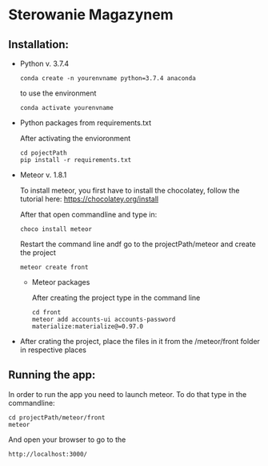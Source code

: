# Sterowanie Magazynem

## Installation:
  * Python v. 3.7.4
    ```
    conda create -n yourenvname python=3.7.4 anaconda
    ```
    to use the environment
    ```
    conda activate yourenvname
    ```
  * Python packages from requirements.txt
    
    After activating the envioronment
    ```
    cd pojectPath
    pip install -r requirements.txt
    ```
  * Meteor v. 1.8.1
     
     To install meteor, you first have to install the chocolatey, follow the tutorial here:
     https://chocolatey.org/install
     
     After that open commandline and type in:
     ```
     choco install meteor
     ```
     Restart the command line andf go to the projectPath/meteor and create the project
     ```
     meteor create front
     ```
     
    * Meteor packages
    
      After creating the project type in the command line
      ```
      cd front
      meteor add accounts-ui accounts-password materialize:materialize@=0.97.0
      ```
  * After crating the project, place the files in it from the /meteor/front folder in respective places
  
## Running the app:

In order to run the app you need to launch meteor. To do that type in the commandline:
```
cd projectPath/meteor/front
meteor
```
And open your browser to go to the
```
http://localhost:3000/
```
